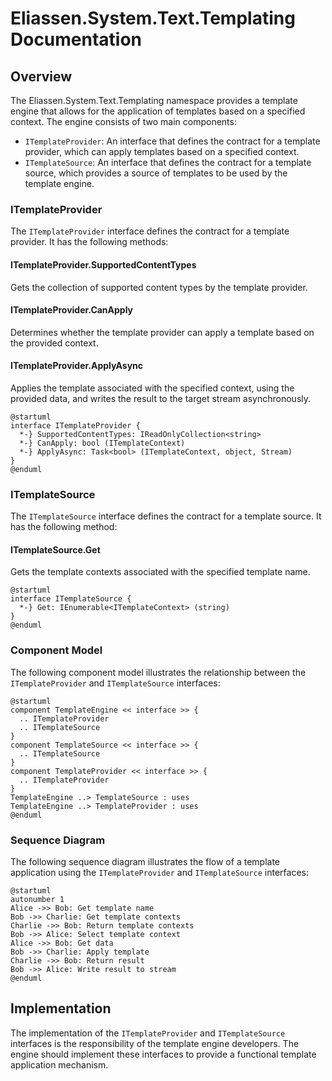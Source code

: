 # Eliassen.System.Text.Templating Documentation

## Overview

The Eliassen.System.Text.Templating namespace provides a template engine that allows for the application of templates based on a specified context. The engine consists of two main components:

* `ITemplateProvider`: An interface that defines the contract for a template provider, which can apply templates based on a specified context.
* `ITemplateSource`: An interface that defines the contract for a template source, which provides a source of templates to be used by the template engine.

### ITemplateProvider

The `ITemplateProvider` interface defines the contract for a template provider. It has the following methods:

#### ITemplateProvider.SupportedContentTypes

Gets the collection of supported content types by the template provider.

#### ITemplateProvider.CanApply

Determines whether the template provider can apply a template based on the provided context.

#### ITemplateProvider.ApplyAsync

Applies the template associated with the specified context, using the provided data, and writes the result to the target stream asynchronously.

```plantuml
@startuml
interface ITemplateProvider {
  *-} SupportedContentTypes: IReadOnlyCollection<string>
  *-} CanApply: bool (ITemplateContext)
  *-} ApplyAsync: Task<bool> (ITemplateContext, object, Stream)
}
@enduml
```

### ITemplateSource

The `ITemplateSource` interface defines the contract for a template source. It has the following method:

#### ITemplateSource.Get

Gets the template contexts associated with the specified template name.

```plantuml
@startuml
interface ITemplateSource {
  *-} Get: IEnumerable<ITemplateContext> (string)
}
@enduml
```

### Component Model

The following component model illustrates the relationship between the `ITemplateProvider` and `ITemplateSource` interfaces:
```plantuml
@startuml
component TemplateEngine << interface >> {
  .. ITemplateProvider
  .. ITemplateSource
}
component TemplateSource << interface >> {
  .. ITemplateSource
}
component TemplateProvider << interface >> {
  .. ITemplateProvider
}
TemplateEngine ..> TemplateSource : uses
TemplateEngine ..> TemplateProvider : uses
@enduml
```

### Sequence Diagram

The following sequence diagram illustrates the flow of a template application using the `ITemplateProvider` and `ITemplateSource` interfaces:
```plantuml
@startuml
autonumber 1
Alice ->> Bob: Get template name
Bob ->> Charlie: Get template contexts
Charlie ->> Bob: Return template contexts
Bob ->> Alice: Select template context
Alice ->> Bob: Get data
Bob ->> Charlie: Apply template
Charlie ->> Bob: Return result
Bob ->> Alice: Write result to stream
@enduml
```

## Implementation

The implementation of the `ITemplateProvider` and `ITemplateSource` interfaces is the responsibility of the template engine developers. The engine should implement these interfaces to provide a functional template application mechanism.